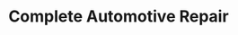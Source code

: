 ---
title: "Complete Automotive Repair"
url: /lake-oswego/complete-automotive-repair/
shop: Autowerkstatt
---